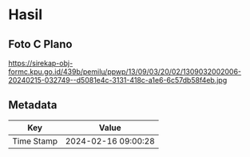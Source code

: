 # Hasil

## Foto C Plano

https://sirekap-obj-formc.kpu.go.id/439b/pemilu/ppwp/13/09/03/20/02/1309032002006-20240215-032749--d5081e4c-3131-418c-a1e6-6c57db58f4eb.jpg


## Metadata

| Key        | Value               |
| ---------- | ------------------- |
| Time Stamp | 2024-02-16 09:00:28 |



